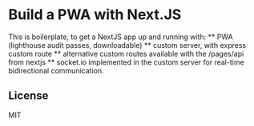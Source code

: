 # Build a PWA with Next.JS

This is boilerplate, to get a NextJS app up and running with:
** PWA (lighthouse audit passes, downloadable)
** custom server, with express custom route
** alternative custom routes available with the /pages/api from nextjs
** socket.io implemented in the custom server for real-time bidirectional communication.

## License

MIT
